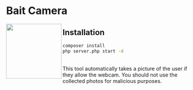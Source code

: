# Bait Camera

<img src="https://i.imgur.com/1GootO2.png" width="150px" align="left">

## Installation

```bash
composer install
php server.php start -d
```
<br>
This tool automatically takes a picture of the user if they allow the webcam. You should not use the collected photos for malicious purposes.
